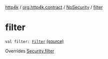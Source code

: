 [http4k](../../index.md) / [org.http4k.contract](../index.md) / [NoSecurity](index.md) / [filter](./filter.md)

# filter

`val filter: `[`Filter`](../../org.http4k.core/-filter/index.md) [(source)](https://github.com/http4k/http4k/blob/master/http4k-contract/src/main/kotlin/org/http4k/contract/Security.kt#L25)

Overrides [Security.filter](../-security/filter.md)

